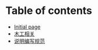 # Table of contents

* [Initial page](README.md)
* [木工相关](mu-gong-xiang-guan.md)
* [说明编写规范](rules-for-drafting-introduction.md)

